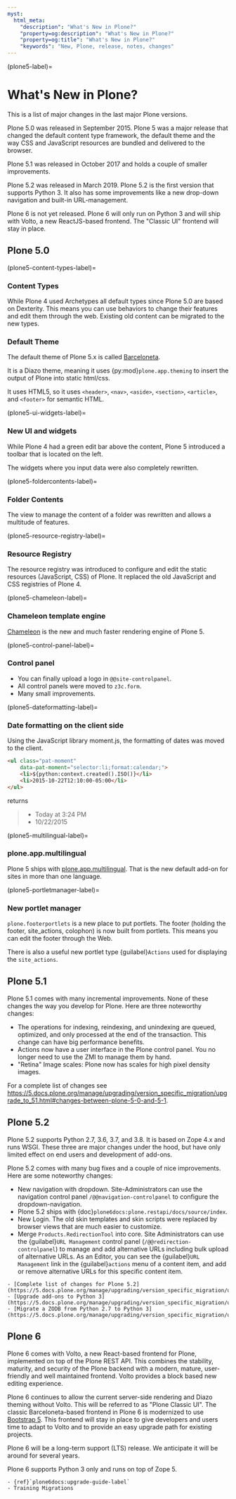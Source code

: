 ```yaml
---
myst:
  html_meta:
    "description": "What's New in Plone?"
    "property=og:description": "What's New in Plone?"
    "property=og:title": "What's New in Plone?"
    "keywords": "New, Plone, release, notes, changes"
---
```


(plone5-label)=

# What's New in Plone?

This is a list of major changes in the last major Plone versions.

Plone 5.0 was released in September 2015.
Plone 5 was a major release that changed the default content type framework, the default theme and the way CSS and JavaScript resources are bundled and delivered to the browser.

Plone 5.1 was released in October 2017 and holds a couple of smaller improvements.

Plone 5.2 was released in March 2019. Plone 5.2 is the first version that supports Python 3.
It also has some improvements like a new drop-down navigation and built-in URL-management.

Plone 6 is not yet released.
Plone 6 will only run on Python 3 and will ship with Volto, a new ReactJS-based frontend.
The "Classic UI" frontend will stay in place.

## Plone 5.0

(plone5-content-types-label)=

### Content Types

While Plone 4 used Archetypes all default types since Plone 5.0 are based on Dexterity. This means you can use behaviors to change their features and edit them through the web. Existing old content can be migrated to the new types.

### Default Theme

The default theme of Plone 5.x is called [Barceloneta](https://github.com/plone/plonetheme.barceloneta/).

It is a Diazo theme, meaning it uses {py:mod}`plone.app.theming` to insert the output of Plone into static html/css.

It uses HTML5, so it uses `<header>`, `<nav>`, `<aside>`, `<section>`, `<article>`, and `<footer>` for semantic HTML.

(plone5-ui-widgets-label)=

### New UI and widgets

While Plone 4 had a green edit bar above the content, Plone 5 introduced a toolbar that is located on the left.

The widgets where you input data were also completely rewritten.

(plone5-foldercontents-label)=

### Folder Contents

The view to manage the content of a folder was rewritten and allows a multitude of features.

(plone5-resource-registry-label)=

### Resource Registry

The resource registry was introduced to configure and edit the static resources (JavaScript, CSS) of Plone.
It replaced the old JavaScript and CSS registries of Plone 4.

(plone5-chameleon-label)=

### Chameleon template engine

[Chameleon](https://chameleon.readthedocs.io/en/latest/) is the new and much faster rendering engine of Plone 5.

(plone5-control-panel-label)=

### Control panel

- You can finally upload a logo in `@@site-controlpanel`.
- All control panels were moved to `z3c.form`.
- Many small improvements.

(plone5-dateformatting-label)=

### Date formatting on the client side

Using the JavaScript library moment.js, the formatting of dates was moved to the client.

```html
<ul class="pat-moment"
    data-pat-moment="selector:li;format:calendar;">
    <li>${python:context.created().ISO()}</li>
    <li>2015-10-22T12:10:00-05:00</li>
</ul>
```

returns

> - Today at 3:24 PM
> - 10/22/2015

(plone5-multilingual-label)=

### plone.app.multilingual

Plone 5 ships with [plone.app.multilingual](https://github.com/plone/plone.app.multilingual).
That is the new default add-on for sites in more than one language.

(plone5-portletmanager-label)=

### New portlet manager

`plone.footerportlets` is a new place to put portlets.
The footer (holding the footer, site_actions, colophon) is now built from portlets.
This means you can edit the footer through the Web.

There is also a useful new portlet type {guilabel}`Actions` used for displaying the `site_actions`.

## Plone 5.1

Plone 5.1 comes with many incremental improvements.
None of these changes the way you develop for Plone.
Here are three noteworthy changes:

- The operations for indexing, reindexing, and unindexing are queued, optimized, and only processed at the end of the transaction.
  This change can have big performance benefits.
- Actions now have a user interface in the Plone control panel.
  You no longer need to use the ZMI to manage them by hand.
- "Retina" Image scales: Plone now has scales for high pixel density images.

For a complete list of changes see <https://5.docs.plone.org/manage/upgrading/version_specific_migration/upgrade_to_51.html#changes-between-plone-5-0-and-5-1>.

## Plone 5.2

Plone 5.2 supports Python 2.7, 3.6, 3.7, and 3.8.
It is based on Zope 4.x and runs WSGI.
These three are major changes under the hood, but have only limited effect on end users and development of add-ons.

Plone 5.2 comes with many bug fixes and a couple of nice improvements.
Here are some noteworthy changes:

- New navigation with dropdown.
  Site-Administrators can use the navigation control panel `/@@navigation-controlpanel` to configure the dropdown-navigation.
- Plone 5.2 ships with {doc}`plone6docs:plone.restapi/docs/source/index`.
- New Login.
  The old skin templates and skin scripts were replaced by browser views that are much easier to customize.
- Merge `Products.RedirectionTool` into core.
  Site Administrators can use the {guilabel}`URL Management` control panel (`/@@redirection-controlpanel`) to manage and add alternative URLs including bulk upload of alternative URLs.
  As an Editor, you can see the {guilabel}`URL Management` link in the {guilabel}`actions` menu of a content item, and add or remove alternative URLs for this specific content item.

```{seealso}
- [Complete list of changes for Plone 5.2](https://5.docs.plone.org/manage/upgrading/version_specific_migration/upgrade_to_52.html)
- [Upgrade add-ons to Python 3](https://5.docs.plone.org/manage/upgrading/version_specific_migration/upgrade_to_python3.html)
- [Migrate a ZODB from Python 2.7 to Python 3](https://5.docs.plone.org/manage/upgrading/version_specific_migration/upgrade_zodb_to_python3.html)
```

## Plone 6

Plone 6 comes with Volto, a new React-based frontend for Plone, implemented on top of the Plone REST API.
This combines the stability, maturity, and security of the Plone backend with a modern, mature, user-friendly and well maintained frontend.
Volto provides a block based new editing experience.

Plone 6 continues to allow the current server-side rendering and Diazo theming without Volto.
This will be referred to as "Plone Classic UI".
The classic Barceloneta-based frontend in Plone 6 is modernized to use [Bootstrap 5](https://getbootstrap.com/).
This frontend will stay in place to give developers and users time to adapt to Volto and to provide an easy upgrade path for existing projects.

Plone 6 will be a long-term support (LTS) release.
We anticipate it will be around for several years.

Plone 6 supports Python 3 only and runs on top of Zope 5.

```{seealso}
- {ref}`plone6docs:upgrade-guide-label`
- Training Migrations
```
